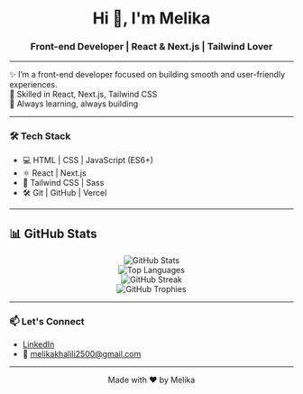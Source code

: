 <h1 align="center">Hi 👋, I'm Melika</h1>
<h3 align="center">Front-end Developer | React & Next.js | Tailwind Lover</h3>

---

✨ I’m a front-end developer focused on building smooth and user-friendly experiences.  
🚀 Skilled in React, Next.js, Tailwind CSS  
🌱 Always learning, always building

---

### 🛠️ Tech Stack
- 💻 HTML | CSS | JavaScript (ES6+)
- ⚛️ React | Next.js
- 🎨 Tailwind CSS | Sass
- 🛠 Git | GitHub | Vercel

---


## 📊 GitHub Stats

<div align="center">

<img src="https://github-readme-stats.vercel.app/api?username=MelikaKhalili&show_icons=true&theme=radical" alt="GitHub Stats" />
<br />
<img src="https://github-readme-stats.vercel.app/api/top-langs/?username=MelikaKhalili&layout=compact&theme=radical" alt="Top Languages" />
<br />
<img src="https://github-readme-streak-stats.herokuapp.com?user=MelikaKhalili&theme=radical" alt="GitHub Streak" />
<br />
<img src="https://github-profile-trophy.vercel.app/?username=MelikaKhalili&theme=radical&row=1&no-frame=true&margin-w=15" alt="GitHub Trophies" />

</div>


---

### 📫 Let's Connect
- [LinkedIn](https://www.linkedin.com/in/melikakhalili/)
- 📧 melikakhalili2500@gmail.com

---

<p align="center">
  Made with ❤️ by Melika
</p>
